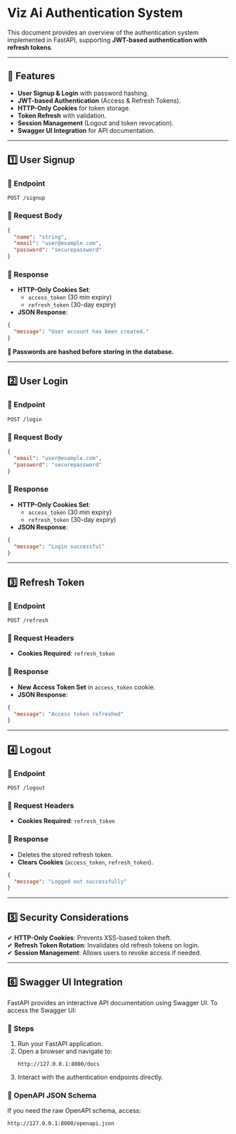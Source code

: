 # Viz Ai Authentication System

This document provides an overview of the authentication system implemented in FastAPI, supporting **JWT-based authentication with refresh tokens**.

---

## 🚀 Features

- **User Signup & Login** with password hashing.
- **JWT-based Authentication** (Access & Refresh Tokens).
- **HTTP-Only Cookies** for token storage.
- **Token Refresh** with validation.
- **Session Management** (Logout and token revocation).
- **Swagger UI Integration** for API documentation.

---

## 1️⃣ User Signup

### 📌 Endpoint

```http
POST /signup
```

### 🔹 Request Body

```json
{
  "name": "string",
  "email": "user@example.com",
  "password": "securepassword"
}
```

### 🔹 Response

- **HTTP-Only Cookies Set**:
  - `access_token` (30 min expiry)
  - `refresh_token` (30-day expiry)
- **JSON Response**:

```json
{
  "message": "User account has been created."
}
```

**🔹 Passwords are hashed before storing in the database.**

---

## 2️⃣ User Login

### 📌 Endpoint

```http
POST /login
```

### 🔹 Request Body

```json
{
  "email": "user@example.com",
  "password": "securepassword"
}
```

### 🔹 Response

- **HTTP-Only Cookies Set**:
  - `access_token` (30 min expiry)
  - `refresh_token` (30-day expiry)
- **JSON Response**:

```json
{
  "message": "Login successful"
}
```

---

## 3️⃣ Refresh Token

### 📌 Endpoint

```http
POST /refresh
```

### 🔹 Request Headers

- **Cookies Required**: `refresh_token`

### 🔹 Response

- **New Access Token Set** in `access_token` cookie.
- **JSON Response**:

```json
{
  "message": "Access token refreshed"
}
```

---

## 4️⃣ Logout

### 📌 Endpoint

```http
POST /logout
```

### 🔹 Request Headers

- **Cookies Required**: `refresh_token`

### 🔹 Response

- Deletes the stored refresh token.
- **Clears Cookies** (`access_token`, `refresh_token`).

```json
{
  "message": "Logged out successfully"
}
```

---

## 5️⃣ Security Considerations

✔ **HTTP-Only Cookies**: Prevents XSS-based token theft.\
✔ **Refresh Token Rotation**: Invalidates old refresh tokens on login.\
✔ **Session Management**: Allows users to revoke access if needed.

---

## 6️⃣ Swagger UI Integration

FastAPI provides an interactive API documentation using Swagger UI. To access the Swagger UI:

### 📌 Steps

1. Run your FastAPI application.
2. Open a browser and navigate to:
   ```
   http://127.0.0.1:8000/docs
   ```
3. Interact with the authentication endpoints directly.

### 🔹 OpenAPI JSON Schema

If you need the raw OpenAPI schema, access:

```
http://127.0.0.1:8000/openapi.json

```
